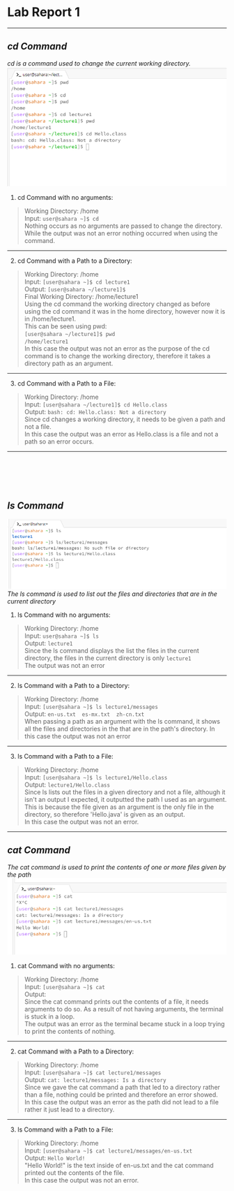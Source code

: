 # Lab Report 1
---
## *cd Command*
 *cd is a command used to change the current working directory.* <br>
 ![cd Comand Example](https://github.com/Pedroo-A/CSE-15l-Lab-Report1/blob/main/cdCommand.png)
 1. cd Command with no arguments: <br>
 > Working Directory: /home <br>
> Input:
> `user@sahara ~]$ cd` <br>
Nothing occurs as no arguments are passed to change the directory. <br>
While the output was not an error nothing occurred when using the command.
   ---
 2. cd Command with a Path to a Directory: <br>
> Working Directory: /home <br>
> Input:
> `[user@sahara ~]$ cd lecture1` <br>
> Output:
> `[user@sahara ~/lecture1]$ `<br>
> Final Working Directory: /home/lecture1 <br>
> Using the cd command the working directory changed as before using the cd command it was in the home directory, however now it is in /home/lecture1. <br>
> This can be seen using pwd:<br>
`[user@sahara ~/lecture1]$ pwd`<br>
`/home/lecture1`<br>
> In this case the output was not an error as the purpose of the cd command is to change the working directory, therefore it takes a directory path as an argument.<br>
   ---
 3. cd Command with a Path to a File: <br>
 > Working Directory: /home <br>
> Input:
> `[user@sahara ~/lecture1]$ cd Hello.class` <br>
> Output:
> `bash: cd: Hello.class: Not a directory `<br>
> Since cd changes a working directory, it needs to be given a path and not a file. <br>
> In this case the output was an error as Hello.class is a file and not a path so an error occurs.<br>
---

<br><br>
<br><br>
## *ls Command*
![ls Comand Example](https://github.com/Pedroo-A/CSE-15l-Lab-Report1/blob/main/lsCommand.png)
<br>*The ls command is used to list out the files and directories that are in the current directory* <br>
 1. ls Command with no arguments: <br>
> Working Directory: /home <br>
> Input:
> `user@sahara ~]$ ls` <br>
> Output:
> `lecture1` <br>
> Since the ls command displays the list the files in the current directory, the files in the current directory is only `lecture1` <br>
The output was not an error 
   ---
 2. ls Command with a Path to a Directory: <br>
 > Working Directory: /home <br>
> Input:
> `[user@sahara ~]$ ls lecture1/messages` <br>
> Output:
> `en-us.txt  es-mx.txt  zh-cn.txt`<br>
> When passing a path as an argument with the ls command, it shows all the files and directories in the that are in the path's directory.
> In this case the output was not an error <br>
   ---
 3. ls Command with a Path to a File: <br>
> Working Directory: /home <br>
> Input:
> `[user@sahara ~]$ ls lecture1/Hello.class` <br>
> Output:
> `lecture1/Hello.class`<br>
> Since ls lists out the files in a given directory and not a file, although it isn't an output I expected, it outputted the path I used as an argument. This is because the file given as an argument is the only file in the directory, so therefore 'Hello.java' is given as an output.  <br>
> In this case the output was not an error.
---

## *cat Command*
*The cat command is used to print the contents of one or more files given by the path* <br>
![cat Comand Example](https://github.com/Pedroo-A/CSE-15l-Lab-Report1/blob/main/catCommand.png)
1. cat Command with no arguments: <br>
> Working Directory: /home <br>
> Input:
> `[user@sahara ~]$ cat` <br>
> Output:
> `   ` <br>
> Since the cat command prints out the contents of a file, it needs arguments to do so. As a result of not having arguments, the terminal is stuck in a loop. <br>
 The output was an error as the terminal became stuck in a loop trying to print the contents of nothing.
   ---
 2. cat Command with a Path to a Directory: <br>
 > Working Directory: /home <br>
> Input:
> `[user@sahara ~]$ cat lecture1/messages` <br>
> Output:
> `cat: lecture1/messages: Is a directory`<br>
> Since we gave the cat command a path that led to a directory rather than a file, nothing could be printed and therefore an error showed. <br> 
> In this case the output was an error as the path did not lead to a file rather it just lead to a directory. <br>
   ---
 3. ls Command with a Path to a File: <br>
 > Working Directory: /home <br>
> Input:
> `[user@sahara ~]$ cat lecture1/messages/en-us.txt` <br>
> Output:
> `Hello World!`<br>
> "Hello World!" is the text inside of en-us.txt and the cat command printed out the contents of the file.  <br>
> In this case the output was not an error.

